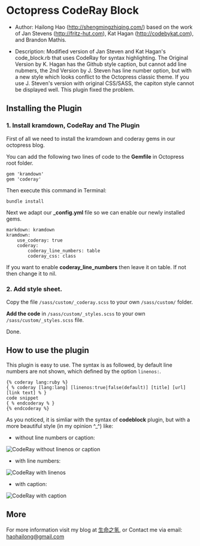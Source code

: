 # Octopress CodeRay Block

- Author: Hailong Hao (http://shengmingzhiqing.com/) based on the work of Jan Stevens (http://fritz-hut.com), Kat Hagan (http://codebykat.com), and Brandon Mathis. 

- Description: Modified version of Jan Steven and Kat Hagan's code_block.rb that uses CodeRay for syntax highlighting. The Original Version by K. Hagan has the Github style caption, but cannot add line nubmers, the 2nd Version by J. Steven has line number option, but with a new style which looks conflict to the Octopress classic theme. If you use J. Steven's version with original CSS/SASS, the capiton style cannot be displayed well. This plugin fixed the problem.

## Installing the Plugin

### 1. Install kramdown, CodeRay and The Plugin
First of all we need to install the kramdown and coderay gems in our octopress blog.

You can add the following two lines of code to the **Gemfile** in Octopress root folder.
    
    gem 'kramdown'
    gem 'coderay'

Then execute this command in Terminal:

	bundle install

Next we adapt our **_config.yml** file so we can enable our newly installed gems.

    markdown: kramdown
    kramdown:
        use_coderay: true
        coderay:
            coderay_line_numbers: table
            coderay_css: class

If you want to enable **coderay_line_numbers** then leave it on table. If not then change it to nil.

### 2. Add style sheet.

Copy the file ```/sass/custom/_coderay.scss``` to your own ```/sass/custom/``` folder.

**Add the code** in ```/sass/custom/_styles.scss``` to your own ``` /sass/custom/_styles.scss``` file.

Done.

## How to use the plugin

This plugin is easy to use. The syntax is as followed, by default line numbers are not shown, which defined by the option ```linenos:```.

    {% coderay lang:ruby %}
    { % coderay [lang:lang] [linenos:true|false(default)] [title] [url] [link text] % }
    code snippet
    { % endcoderay % }
    {% endcoderay %}
    
As you noticed, it is simliar with the syntax of **codeblock** plugin, but with a more beautiful style (in my opinion ^_^) like:

- without line numbers or caption:

![CodeRay without linenos or caption](http://s.olo.la/ZOiz+)

- with line numbers:

![CodeRay with linenos](http://s.olo.la/BmiH+)

- with caption:

![CodeRay with caption](http://s.olo.la/FmCZ+)


## More
For more information visit my blog at [生命之氢](http://shengmingzhiqing.com), or Contact me via email: haohailong@gmail.com

